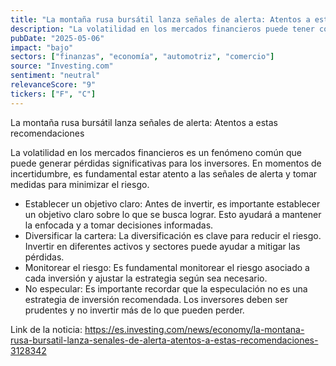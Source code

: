 ```yaml
---
title: "La montaña rusa bursátil lanza señales de alerta: Atentos a estas recomendaciones"
description: "La volatilidad en los mercados financieros puede tener consecuencias graves para los inversores. A continuación, se presentan algunos consejos para minimizar el riesgo."
pubDate: "2025-05-06"
impact: "bajo"
sectors: ["finanzas", "economía", "automotriz", "comercio"]
source: "Investing.com"
sentiment: "neutral"
relevanceScore: "9"
tickers: ["F", "C"]
---
```


La montaña rusa bursátil lanza señales de alerta: Atentos a estas recomendaciones

La volatilidad en los mercados financieros es un fenómeno común que puede generar pérdidas significativas para los inversores. En momentos de incertidumbre, es fundamental estar atento a las señales de alerta y tomar medidas para minimizar el riesgo.

* Establecer un objetivo claro: Antes de invertir, es importante establecer un objetivo claro sobre lo que se busca lograr. Esto ayudará a mantener la enfocada y a tomar decisiones informadas.
* Diversificar la cartera: La diversificación es clave para reducir el riesgo. Invertir en diferentes activos y sectores puede ayudar a mitigar las pérdidas.
* Monitorear el riesgo: Es fundamental monitorear el riesgo asociado a cada inversión y ajustar la estrategia según sea necesario.
* No especular: Es importante recordar que la especulación no es una estrategia de inversión recomendada. Los inversores deben ser prudentes y no invertir más de lo que pueden perder.

Link de la noticia: https://es.investing.com/news/economy/la-montana-rusa-bursatil-lanza-senales-de-alerta-atentos-a-estas-recomendaciones-3128342